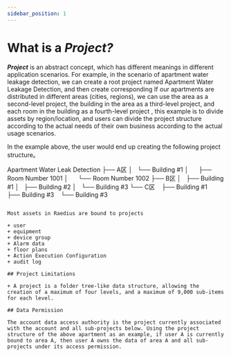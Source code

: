 ```yaml
---
sidebar_position: 1
---
```


# What is a *Project?*

***Project*** is an abstract concept, which has different meanings in different application scenarios. For example, in the scenario of apartment water leakage detection, we can create a root project named Apartment Water Leakage Detection, and then create corresponding If our apartments are distributed in different areas (cities, regions), we can use the area as a second-level project, the building in the area as a third-level project, and each room in the building as a fourth-level project , this example is to divide assets by region/location, and users can divide the project structure according to the actual needs of their own business according to the actual usage scenarios.

In the example above, the user would end up creating the following project structure。

Apartment Water Leak Detection
├── A区
│   └── Building #1
│       ├── Room Number 1001
│       └── Room Number 1002
├── B区
│   ├── Building #1
│   ├── Building #2
│   └── Building #3
└── C区
    ├── Building #1
    ├── Building #3
    └── Building #3
```

Most assets in Raedius are bound to projects

+ user
+ equipment
+ device group
+ Alarm data
+ floor plans
+ Action Execution Configuration
+ audit log

## Project Limitations

+ A project is a folder tree-like data structure, allowing the creation of a maximum of four levels, and a maximum of 9,000 sub-items for each level.

## Data Permission

The account data access authority is the project currently associated with the account and all sub-projects below. Using the project structure of the above apartment as an example, if user A is currently bound to area A, then user A owns the data of area A and all sub-projects under its access permission.
